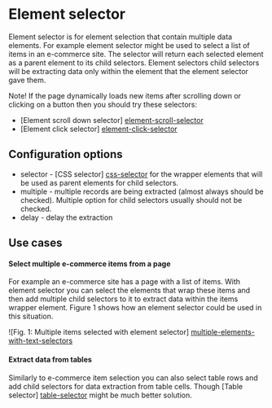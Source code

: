 # Element selector

Element selector is for element selection that contain multiple data elements.
For example element selector might be used to select a list of items in an
e-commerce site. The selector will return each selected element as a parent
element to its child selectors. Element selectors child selectors will be
extracting data only within the element that the element selector gave them.

Note! If the page dynamically loads new items after scrolling down or clicking
on a button then you should try these selectors:

 * [Element scroll down selector] [element-scroll-selector]
 * [Element click selector] [element-click-selector]

## Configuration options
 * selector - [CSS selector] [css-selector] for the wrapper elements that will
 be used as parent elements for child selectors.
 * multiple - multiple records are being extracted (almost always should be
 checked). Multiple option for child selectors usually should not be checked.
 * delay - delay the extraction

## Use cases

#### Select multiple e-commerce items from a page

For example an e-commerce site has a page with a list of items. With element
selector you can select the elements that wrap these items and then add
multiple child selectors to it to extract data within the items wrapper 
element. Figure 1 shows how an element selector could be used in this
situation.

![Fig. 1: Multiple items selected with element selector] [multiple-elements-with-text-selectors]

#### Extract data from tables

Similarly to e-commerce item selection you can also select table rows and add
child selectors for data extraction from table cells.
Though [Table selector] [table-selector] might be much better solution.

 [css-selector]: ../CSS%20selector.md
 [element-scroll-selector]: Element%20scroll%20down%20selector.md
 [element-click-selector]: Element%20click%20selector.md
 [table-selector]: Table%20selector.md
 [multiple-elements-with-text-selectors]: ../images/selectors/text/text-selector-multiple-elements-with-text-selectors.png?raw=true